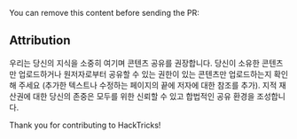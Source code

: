 You can remove this content before sending the PR:

## Attribution
우리는 당신의 지식을 소중히 여기며 콘텐츠 공유를 권장합니다. 당신이 소유한 콘텐츠만 업로드하거나 원저자로부터 공유할 수 있는 권한이 있는 콘텐츠만 업로드하는지 확인해 주세요 (추가한 텍스트나 수정하는 페이지의 끝에 저자에 대한 참조를 추가). 지적 재산권에 대한 당신의 존중은 모두를 위한 신뢰할 수 있고 합법적인 공유 환경을 조성합니다.

Thank you for contributing to HackTricks!

